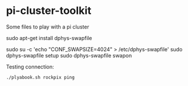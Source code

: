 # pi-cluster-toolkit
Some files to play with a pi cluster

sudo apt-get install dphys-swapfile

sudo su -c 'echo "CONF_SWAPSIZE=4024" > /etc/dphys-swapfile'
sudo dphys-swapfile setup
sudo dphys-swapfile swapon

Testing connection:
```
./plyabook.sh rockpix ping
```
